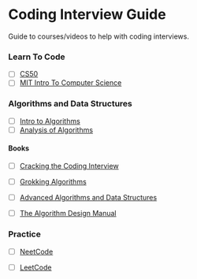 # Coding Interview Guide

Guide to courses/videos to help with coding interviews.

### Learn To Code
- [ ] [CS50](https://www.edx.org/course/introduction-computer-science-harvardx-cs50x)
- [ ] [MIT Intro To Computer Science](https://ocw.mit.edu/courses/6-0001-introduction-to-computer-science-and-programming-in-python-fall-2016/)

### Algorithms and Data Structures
- [ ] [Intro to Algorithms](https://ocw.mit.edu/courses/6-006-introduction-to-algorithms-fall-2011/)
- [ ] [Analysis of Algorithms](https://www3.cs.stonybrook.edu/~skiena/373/videos/)

#### Books
- [ ] [Cracking the Coding Interview](https://www.crackingthecodinginterview.com/)
- [ ] [Grokking Algorithms](https://www.manning.com/books/grokking-algorithms)
- [ ] [Advanced Algorithms and Data Structures](https://www.manning.com/books/advanced-algorithms-and-data-structures)
- [ ] [The Algorithm Design Manual](https://www.algorist.com/)


### Practice
- [ ] [NeetCode](https://neetcode.io)
- [ ] [LeetCode](https://leetcode.com/)







